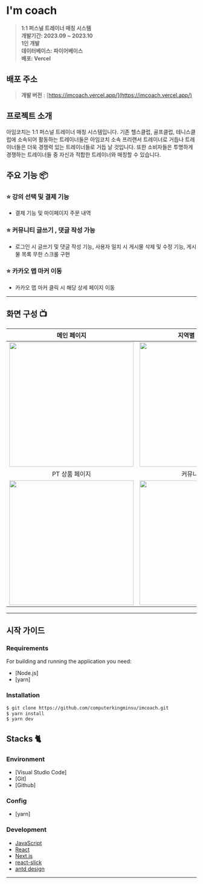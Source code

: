 # I'm coach

> **1:1 퍼스널 트레이너 매칭 시스템** <br/> **개발기간: 2023.09 ~ 2023.10** <br/> **1인 개발** <br/> **데이터베이스: 파이어베이스**  <br/> **배포: Vercel** 

## 배포 주소

> **개발 버전** : [https://imcoach.vercel.app/](https://imcoach.vercel.app/)

## 프로젝트 소개

아임코치는 1:1 퍼스널 트레이너 매칭 시스템입니다. 기존 헬스클럽, 골프클럽, 테니스클럽에 소속되어 활동하는 트레이너들은 아임코치 소속 프리랜서 트레이너로 거듭나 트레이너들은 더욱 경쟁력 있는 트레이너들로 거듭 날 것입니다. 또한 소비자들은 투명하게 경쟁하는 트레이너들 중 자신과 적합한 트레이너와 매칭할 수 있습니다.

## 주요 기능 📦

### ⭐️ 강의 선택 및 결제 기능

- 결제 기능 및 마이페이지 주문 내역

### ⭐️ 커뮤니티 글쓰기 , 댓글 작성 가능

- 로그인 시 글쓰기 및 댓글 작성 기능, 사용자 일치 시 게시물 삭제 및 수정 기능, 게시물 목록 무한 스크롤 구현

### ⭐️ 카카오 맵 마커 이동

- 카카오 맵 마커 클릭 시 해당 상세 페이지 이동

---

## 화면 구성 📺

|                       메인 페이지                        |                     지역별 마커 페이지                      |
| :------------------------------------------------------: | :---------------------------------------------------------: |
| <img width="329" src="https://i.ibb.co/W0WYGWw/1.png"/>  | <img width="329" src="https://i.ibb.co/jb26VNx/image.png"/> |
|                      PT 상품 페이지                      |                       커뮤니티 페이지                       |
| <img width="329" src="https://i.ibb.co/VL6JWDF/PT.png"/> | <img width="329" src="https://i.ibb.co/X8MjjfL/image.png"/> |

---

## 시작 가이드

### Requirements

For building and running the application you need:

- [Node.js]
- [yarn]

### Installation

```bash
$ git clone https://github.com/computerkingminsu/imcoach.git
$ yarn install
$ yarn dev
```

## Stacks 🐈

### Environment

- [Visual Studio Code]
- [Git]
- [Github]

### Config

- [yarn]

### Development

- [JavaScript](https://img.shields.io/badge/JavaScript-F7DF1E?style=for-the-badge&logo=Javascript&logoColor=white)
- [React](https://img.shields.io/badge/React-20232A?style=for-the-badge&logo=react&logoColor=61DAFB)
- [Next.js](https://img.shields.io/badge/Next.js-000000?style=for-the-badge&logo=Next.js&logoColor=white)
- [react-slick](https://img.shields.io/badge/Bootstrap-7952B3?style=for-the-badge&logo=Bootstrap&logoColor=white)
- [antd design](https://img.shields.io/badge/Material%20UI-007FFF?style=for-the-badge&logo=MUI&logoColor=white)

---
